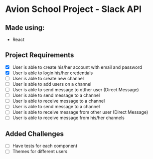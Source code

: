 # Avion School Project - Slack API

## Made using:
- React

## Project Requirements
- [x] User is able to create his/her account with email and password
- [x] User is able to login his/her credentials
- [ ] User is able to create new channel
- [ ] User is able to add users on a channel
- [ ] User is able to send message to otther user (Direct Message)
- [ ] User is able to send message to a channel
- [ ] User is able to receive message to a channel
- [ ] User is able to send message to a channel
- [ ] User is able to receive message from other user (Direct Message)
- [ ] User is able to receive message from his/her channels

## Added Challenges
- [ ] Have tests for each component
- [ ] Themes for different users